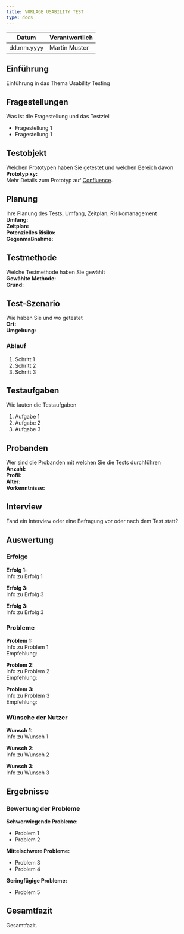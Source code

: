 ```yaml
---
title: VORLAGE USABILITY TEST
type: docs
---
```

| Datum       | Verantwortlich |
|-------------|----------------|
| dd.mm.yyyy  | Martin Muster  |

## Einführung
Einführung in das Thema Usability Testing

## Fragestellungen
Was ist die Fragestellung und das Testziel
- Fragestellung 1
- Fragestellung 1

## Testobjekt
Welchen Prototypen haben Sie getestet und welchen Bereich davon  
**Prototyp xy:**  
Mehr Details zum Prototyp auf [Confluence](https://fhnw-projecttrack.atlassian.net/wiki/spaces/IP1224vt3/pages/587694175/Prototypen).

## Planung
Ihre Planung des Tests, Umfang, Zeitplan, Risikomanagement  
**Umfang:**  
**Zeitplan:**  
**Potenzielles Risiko:**   
**Gegenmaßnahme:**

## Testmethode
Welche Testmethode haben Sie gewählt  
**Gewählte Methode:**   
**Grund:**

## Test-Szenario
Wie haben Sie und wo getestet  
**Ort:**   
**Umgebung:**

### Ablauf
1. Schritt 1
2. Schritt 2
3. Schritt 3

## Testaufgaben
Wie lauten die Testaufgaben
1. Aufgabe 1
2. Aufgabe 2
3. Aufgabe 3

## Probanden
Wer sind die Probanden mit welchen Sie die Tests durchführen  
**Anzahl:**  
**Profil:**   
**Alter:**  
**Vorkenntnisse:**

## Interview
Fand ein Interview oder eine Befragung vor oder nach dem Test statt?

## Auswertung

### Erfolge
**Erfolg 1:**  
Info zu Erfolg 1

**Erfolg 3:**  
Info zu Erfolg 3

**Erfolg 3:**  
Info zu Erfolg 3

### Probleme
**Problem 1:**  
Info zu Problem 1  
Empfehlung:

**Problem 2:**  
Info zu Problem 2  
Empfehlung:

**Problem 3:**  
Info zu Problem 3  
Empfehlung:

### Wünsche der Nutzer
**Wunsch 1:**  
Info zu Wunsch 1

**Wunsch 2:**  
Info zu Wunsch 2

**Wunsch 3:**  
Info zu Wunsch 3

## Ergebnisse

### Bewertung der Probleme
**Schwerwiegende Probleme:**
- Problem 1
- Problem 2

**Mittelschwere Probleme:**
- Problem 3
- Problem 4

**Geringfügige Probleme:**
- Problem 5

## Gesamtfazit
Gesamtfazit.